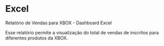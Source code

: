 # Excel
Relatório de Vendas para XBOX - Dashboard Excel

Esse relatório permite a visualização do total de vendas de inscritos para diferentes produtos da XBOX. 

